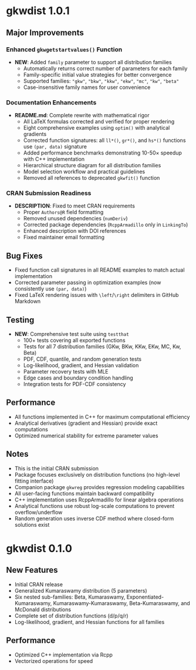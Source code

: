 # gkwdist 1.0.1

## Major Improvements

### Enhanced `gkwgetstartvalues()` Function
* **NEW**: Added `family` parameter to support all distribution families
  - Automatically returns correct number of parameters for each family
  - Family-specific initial value strategies for better convergence
  - Supported families: `"gkw"`, `"bkw"`, `"kkw"`, `"ekw"`, `"mc"`, `"kw"`, `"beta"`
  - Case-insensitive family names for user convenience

### Documentation Enhancements
* **README.md**: Complete rewrite with mathematical rigor
  - All LaTeX formulas corrected and verified for proper rendering
  - Eight comprehensive examples using `optim()` with analytical gradients
  - Corrected function signatures: all `ll*()`, `gr*()`, and `hs*()` functions use `(par, data)` signature
  - Added performance benchmarks demonstrating 10-50× speedup with C++ implementation
  - Hierarchical structure diagram for all distribution families
  - Model selection workflow and practical guidelines
  - Removed all references to deprecated `gkwfit()` function

### CRAN Submission Readiness
* **DESCRIPTION**: Fixed to meet CRAN requirements
  - Proper `Authors@R` field formatting
  - Removed unused dependencies (`numDeriv`)
  - Corrected package dependencies (`RcppArmadillo` only in `LinkingTo`)
  - Enhanced description with DOI references
  - Fixed maintainer email formatting

## Bug Fixes

* Fixed function call signatures in all README examples to match actual implementation
* Corrected parameter passing in optimization examples (now consistently use `(par, data)`)
* Fixed LaTeX rendering issues with `\left`/`\right` delimiters in GitHub Markdown

## Testing

* **NEW**: Comprehensive test suite using `testthat`
  - 100+ tests covering all exported functions
  - Tests for all 7 distribution families (GKw, BKw, KKw, EKw, MC, Kw, Beta)
  - PDF, CDF, quantile, and random generation tests
  - Log-likelihood, gradient, and Hessian validation
  - Parameter recovery tests with MLE
  - Edge cases and boundary condition handling
  - Integration tests for PDF-CDF consistency

## Performance

* All functions implemented in C++ for maximum computational efficiency
* Analytical derivatives (gradient and Hessian) provide exact computations
* Optimized numerical stability for extreme parameter values

## Notes

* This is the initial CRAN submission
* Package focuses exclusively on distribution functions (no high-level fitting interface)
* Companion package `gkwreg` provides regression modeling capabilities
* All user-facing functions maintain backward compatibility
* C++ implementation uses RcppArmadillo for linear algebra operations
* Analytical functions use robust log-scale computations to prevent overflow/underflow
* Random generation uses inverse CDF method where closed-form solutions exist

# gkwdist 0.1.0

## New Features

* Initial CRAN release
* Generalized Kumaraswamy distribution (5 parameters)
* Six nested sub-families: Beta, Kumaraswamy, Exponentiated-Kumaraswamy, 
  Kumaraswamy-Kumaraswamy, Beta-Kumaraswamy, and McDonald distributions
* Complete set of distribution functions (d/p/q/r)
* Log-likelihood, gradient, and Hessian functions for all families

## Performance

* Optimized C++ implementation via Rcpp
* Vectorized operations for speed
